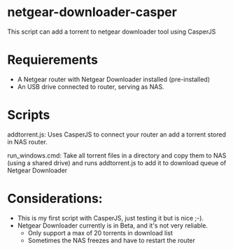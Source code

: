 # netgear-downloader-casper
This script can add a torrent to netgear downloader tool using CasperJS

# Requierements

- A Netgear router with Netgear Downloader installed (pre-installed)
- An USB drive connected to router, serving as NAS.

# Scripts

addtorrent.js: Uses CasperJS to connect your router an add a torrent stored in NAS router.

run_windows.cmd: Take all torrent files in a directory and copy them to NAS (using a shared drive) and runs addtorrent.js to add it to download queue of Netgear Downloader


# Considerations:

- This is my first script with CasperJS, just testing it but is nice ;-).
- Netgear Downloader currently is in Beta, and it's not very reliable. 
	* Only support a max of 20 torrents in download list
	* Sometimes the NAS freezes and have to restart the router